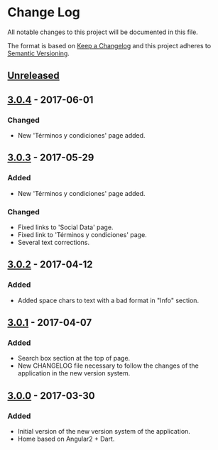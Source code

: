 # Change Log
All notable changes to this project will be documented in this file.

The format is based on [Keep a Changelog](http://keepachangelog.com/)
and this project adheres to [Semantic Versioning](http://semver.org/).

## [Unreleased]

## [3.0.4] - 2017-06-01
### Changed
- New 'Términos y condiciones' page added.

## [3.0.3] - 2017-05-29
### Added
- New 'Términos y condiciones' page added.

### Changed
- Fixed links to 'Social Data' page.
- Fixed link to 'Términos y condiciones' page.
- Several text corrections.

## [3.0.2] - 2017-04-12
### Added
- Added space chars to text with a bad format in "Info" section.

## [3.0.1] - 2017-04-07
### Added
- Search box section at the top of page.
- New CHANGELOG file necessary to follow the changes of the application in the new version system.

## [3.0.0] - 2017-03-30
### Added
- Initial version of the new version system of the application.
- Home based on Angular2 + Dart.

[Unreleased]: https://github.com/aragonopendata/Aragon-Open-Data-3/compare/master...develop
[3.0.4]: https://github.com/aragonopendata/Aragon-Open-Data-3/compare/v3.0.3...v3.0.4
[3.0.3]: https://github.com/aragonopendata/Aragon-Open-Data-3/compare/v3.0.2...v3.0.3
[3.0.2]: https://github.com/aragonopendata/Aragon-Open-Data-3/compare/v3.0.1...v3.0.2
[3.0.1]: https://github.com/aragonopendata/Aragon-Open-Data-3/compare/v3.0.0...v3.0.1
[3.0.0]: https://github.com/aragonopendata/Aragon-Open-Data-3/releases/tag/v3.0.0
